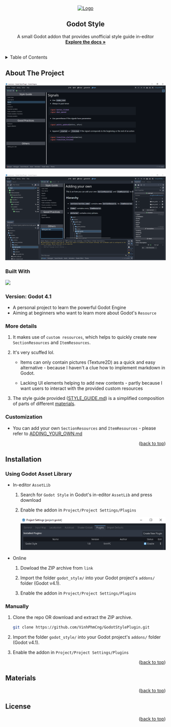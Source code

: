 <!-- Improved compatibility of back to top link: See: https://github.com/othneildrew/Best-README-Template/pull/73 -->
<a name="readme-top"></a>
<!--
*** Thanks for checking out the Best-README-Template. If you have a suggestion
*** that would make this better, please fork the repo and create a pull request
*** or simply open an issue with the tag "enhancement".
*** Don't forget to give the project a star!
*** Thanks again! Now go create something AMAZING! :D
-->



<!-- PROJECT SHIELDS -->
<!--
*** I'm using markdown "reference style" links for readability.
*** Reference links are enclosed in brackets [ ] instead of parentheses ( ).
*** See the bottom of this document for the declaration of the reference variables
*** for contributors-url, forks-url, etc. This is an optional, concise syntax you may use.
*** https://www.markdownguide.org/basic-syntax/#reference-style-links
-->



<!-- PROJECT LOGO -->
<br />
<div align="center">
  <a href="https://github.com/VinhPhmCng/DeStress">
    <img src="Logos/destress_logo.png" alt="Logo" width="80" height="80">
  </a>

<h2 align="center">Godot Style</h3>

  <p align="center">
    A small Godot addon that provides unofficial style guide in-editor
    <br />
    <a href="https://github.com/VinhPhmCng/DeStress"><strong>Explore the docs »</strong></a>
    <br />
    <br />
</p>
</div>



<!-- TABLE OF CONTENTS -->
<details>
  <summary>Table of Contents</summary>
  <ol>
    <li><a href="#about-the-project">About The Project</a></li>
    <li><a href="#installation">Installation</a></li>
    <li><a href="#materials">Materials</a></li>
    <li><a href="#license">License</a></li>
  </ol>
</details>



<!-- ABOUT THE PROJECT -->
## About The Project

![Godot Style Screenshot 1](pictures/screenshot_1.PNG)

![Godot Style Screenshot 2](pictures/screenshot_2.PNG)


### Built With

<p align="left"><a href="https://godotengine.org/"><img src="https://godotengine.org/assets/press/logo_large_color_light.png" width=200></a></p>


### Version: Godot 4.1

- A personal project to learn the powerful Godot Engine
- Aiming at beginners who want to learn more about Godot's `Resource` 


### More details
1. It makes use of `custom resources`, which helps to quickly create new `SectionResources` and `ItemResources`.

2. It's very scuffed lol.
   - Items can only contain pictures (Texture2D) as a quick and easy alternative - because I haven't a clue how to implement markdown in Godot.
    
   - Lacking UI elements helping to add new contents - partly because I want users to interact with the provided custom resources

3. The style guide provided ([STYLE_GUIDE.md](STYLE_GUIDE.md)) is a simplified composition of parts of different [materials](#materials).


### Customization
- You can add your own `SectionResources` and `ItemResources` - please refer to [ADDING_YOUR_OWN.md](ADDING_YOUR_OWN.md)


<p align="right">(<a href="#readme-top">back to top</a>)</p>


<!-- INSTALLATION -->
## Installation

### Using Godot Asset Library
- In-editor `AssetLib`
  1. Search for `Godot Style` in Godot's in-editor `AssetLib` and press download 

  2. Enable the addon in `Project/Project Settings/Plugins`

        ![Enabling-addon](pictures/enable_addon.PNG)

- Online
  1. Dowload the ZIP archive from `link`

  2. Import the folder `godot_style/` into your Godot project's `addons/` folder (Godot v4.1).

  3. Enable the addon in `Project/Project Settings/Plugins`

### Manually
1. Clone the repo OR download and extract the ZIP archive.
   ```sh
   git clone https://github.com/VinhPhmCng/GodotStylePlugin.git
   ```

2. Import the folder `godot_style/` into your Godot project's `addons/` folder (Godot v4.1).

3. Enable the addon in `Project/Project Settings/Plugins`

<p align="right">(<a href="#readme-top">back to top</a>)</p>


<!-- MATERIALS -->
## Materials


<p align="right">(<a href="#readme-top">back to top</a>)</p>


<!-- LICENSE -->
## License


<p align="right">(<a href="#readme-top">back to top</a>)</p>
